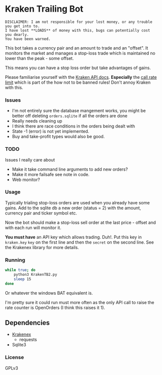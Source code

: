 # Kraken Trailing Bot

```
DISCLAIMER: I am not responsible for your lost money, or any trouble you get into to.
I have lost **LOADS** of money with this, bugs can potentially cost you dearly.
You have been warned.
```

This bot takes a currency pair and an amount to trade and an "offset". It monitors the market and manages a stop-loss trade which is maintained no lower than the peak - some offset.

This means you can have a stop loss order but take advantages of gains.

Please familiarise yourself with the [Kraken API docs](https://www.kraken.com/features/api). **Especially** the [call rate limit](https://www.kraken.com/features/api#api-call-rate-limit) which is part of the how not to be banned rules! Don't annoy Kraken with this.

### Issues

* I'm not entirely sure the database mangement works, you might be better off deleting `orders.sqlite` if all the orders are done
* Really needs cleaning up
* I think there are race conditions in the orders being dealt with
* State -1 (error) is not yet implemented.
* Buy and take-profit types would also be good.

### TODO

Issues I really care about

* Make it take command line arguments to add new orders?
* Make it more failsafe see note in code.
* Web monitor?

### Usage

Typically trialing stop-loss orders are used when you already have some gains. Add to the sqlite db a new order (status = 2) with the amount, currency pair and ticker symbol etc.

Now the bot should make a stop-loss sell order at the last price - offset and with each run will monitor it.

**You must have** an API key which allows trading. Duh!. Put this key in `kraken.key` `key` on the first line and then the `secret` on the second line. See the Krakenex library for more details.

### Running

```sh
while true; do
	python3 KrakenTB2.py
	sleep 15
done
```

Or whatever the windows BAT equivalent is.

I'm pretty sure it could run must more often as the only API call to raise the rate counter is OpenOrders (I think this raises it 1).

## Dependencies
* [Krakenex](https://github.com/veox/python3-krakenex)
	* requests
* Sqlite3

### License

GPLv3
